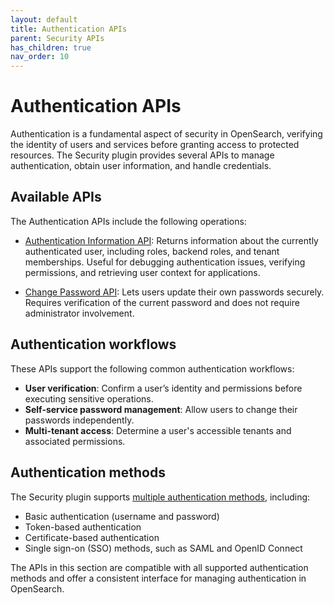 ```yaml
---
layout: default
title: Authentication APIs
parent: Security APIs
has_children: true
nav_order: 10
---
```


# Authentication APIs

Authentication is a fundamental aspect of security in OpenSearch, verifying the identity of users and services before granting access to protected resources. The Security plugin provides several APIs to manage authentication, obtain user information, and handle credentials.

## Available APIs

The Authentication APIs include the following operations:

- [Authentication Information API]({{site.url}}{{site.baseurl}}/api-reference/security/authentication/auth-info/): Returns information about the currently authenticated user, including roles, backend roles, and tenant memberships. Useful for debugging authentication issues, verifying permissions, and retrieving user context for applications.

- [Change Password API]({{site.url}}{{site.baseurl}}/api-reference/security/authentication/change-password/): Lets users update their own passwords securely. Requires verification of the current password and does not require administrator involvement.

## Authentication workflows

These APIs support the following common authentication workflows:

- **User verification**: Confirm a user’s identity and permissions before executing sensitive operations.
- **Self-service password management**: Allow users to change their passwords independently.
- **Multi-tenant access**: Determine a user's accessible tenants and associated permissions.

## Authentication methods

The Security plugin supports [multiple authentication methods]({{site.url}}{{site.baseurl}}/security/authentication-backends/authc-index/), including:

- Basic authentication (username and password)
- Token-based authentication
- Certificate-based authentication
- Single sign-on (SSO) methods, such as SAML and OpenID Connect

The APIs in this section are compatible with all supported authentication methods and offer a consistent interface for managing authentication in OpenSearch.
